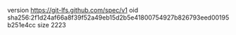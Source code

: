 version https://git-lfs.github.com/spec/v1
oid sha256:2f1d24af66a8f39f52a49eb15d2b5e41800754927b826793eed00195b251e4cc
size 2223
